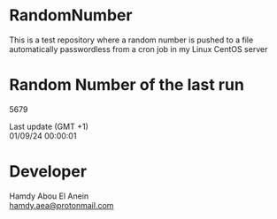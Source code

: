 # RandomNumber    
This is a test repository where a random number is pushed to a file automatically passwordless from a cron job in my Linux CentOS server    
# Random Number of the last run   
5679
      
Last update (GMT +1)    
01/09/24 00:00:01
# Developer    
Hamdy Abou El Anein   
hamdy.aea@protonmail.com
